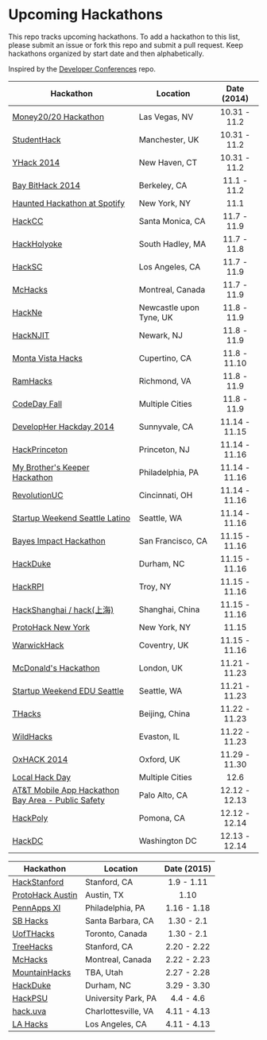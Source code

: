 Upcoming Hackathons
=====================

This repo tracks upcoming hackathons. To add a hackathon to this list, please submit an issue or fork this repo and submit a pull request. Keep hackathons organized by start date and then alphabetically.

Inspired by the [Developer Conferences](https://github.com/MurtzaM/Developer-Conferences) repo.

| Hackathon                                                | Location        | Date (2014)            |
| -------------------------------------------------------------- |-------------  | :---------------------:|
| [Money20/20 Hackathon](https://www.eventbrite.com/e/money2020-hackathon-tickets-12201506033) | Las Vegas, NV | 10.31 - 11.2 |
| [StudentHack](http://www.studenthack.com/) | Manchester, UK | 10.31 - 11.2 |
| [YHack 2014](http://www.yhack.org/) | New Haven, CT | 10.31 - 11.2 |
| [Bay BitHack 2014](http://baybithack.com/) | Berkeley, CA | 11.1 - 11.2 |
| [Haunted Hackathon at Spotify](https://www.eventbrite.com/e/haunted-hackathon-at-spotify-tickets-13663444731) | New York, NY | 11.1 |
| [HackCC](http://www.hackcc.org) | Santa Monica, CA | 11.7 - 11.9 |
| [HackHolyoke](https://www.mtholyoke.edu/org/compsci/hackholyoke/) | South Hadley, MA | 11.7 - 11.8 | 
| [HackSC](http://f2014.hacksc.com/) | Los Angeles, CA | 11.7 - 11.9 |
| [McHacks](http://mchacks.io/) | Montreal, Canada | 11.7 - 11.9 |
| [HackNe](http://hackne.com/) | Newcastle upon Tyne, UK | 11.8 - 11.9 |
| [HackNJIT](http://hacknjit.org/) | Newark, NJ | 11.8 - 11.9 |
| [Monta Vista Hacks](https://www.eventbrite.com/e/monta-vista-hacks-tickets-12184980605) | Cupertino, CA | 11.8 - 11.10 |
| [RamHacks](http://ramhacks.vcu.edu/) | Richmond, VA | 11.8 - 11.9 |
| [CodeDay Fall](http://codeday.org/) | Multiple Cities | 11.8 - 11.9 |
| [DevelopHer Hackday 2014](http://hackday.linkedin.com/developher/2014.html) | Sunnyvale, CA | 11.14 - 11.15 |
| [HackPrinceton](http://hackprinceton.com/) | Princeton, NJ | 11.14 - 11.16 |
| [My Brother's Keeper Hackathon](http://www.mbkhack.com/) | Philadelphia, PA | 11.14 - 11.16 |
| [RevolutionUC](http://revolutionuc.com/) | Cincinnati, OH | 11.14 - 11.16 |
| [Startup Weekend Seattle Latino](http://www.up.co/communities/usa/seattle/startup-weekend/4130) | Seattle, WA | 11.14 - 11.16 |
| [Bayes Impact Hackathon](http://www.bayesimpact.org/hack) | San Francisco, CA | 11.15 - 11.16 |
| [HackDuke](http://www.hackduke.com/) | Durham, NC | 11.15 - 11.16 |
| [HackRPI](http://hack.rpi.edu/) | Troy, NY | 11.15 - 11.16 |
| [HackShanghai / hack(上海)](http://www.hackshanghai.com/) | Shanghai, China | 11.15 - 11.16 |
| [ProtoHack New York](http://protohack.org/new-york-november-15-2014/) | New York, NY | 11.15 |
| [WarwickHack](http://techsoc.uwcs.co.uk/hack) | Coventry, UK | 11.15 - 11.16 |
| [McDonald's Hackathon](http://mcdonaldshackathon.bemyapp.com/) | London, UK | 11.21 - 11.23 |
| [Startup Weekend EDU Seattle](http://www.up.co/communities/usa/seattle/startup-weekend/4531) | Seattle, WA | 11.21 - 11.23 |
| [THacks](http://thacks.org/) | Beijing, China | 11.22 - 11.23 |
| [WildHacks](http://wildhacks.org/) | Evaston, IL | 11.22 - 11.23 |
| [OxHACK 2014](http://oxhack.co.uk/) | Oxford, UK | 11.29 - 11.30 |
| [Local Hack Day](http://localhackday.mlh.io/) | Multiple Cities | 12.6 |
| [AT&T Mobile App Hackathon Bay Area - Public Safety](https://www.eventbrite.com/e/att-mobile-app-hackathon-bay-area-public-safety-tickets-11386125207) | Palo Alto, CA | 12.12 - 12.13 |
| [HackPoly](http://hackpoly.com) | Pomona, CA | 12.12 - 12.14 |
| [HackDC](http://hackdc.org/) | Washington DC | 12.13 - 12.14 |

| Hackathon                                                | Location        | Date (2015)            |
| -------------------------------------------------------------- |-------------  | :---------------------:|
| [HackStanford](http://www.hackstanford.net/) | Stanford, CA | 1.9 - 1.11 |
| [ProtoHack Austin](http://protohack.org/austin-january-10-2015/) | Austin, TX | 1.10 |
| [PennApps XI](http://2015s.pennapps.com/) | Philadelphia, PA | 1.16 - 1.18 |
| [SB Hacks](http://www.ucsbhacks.com/) | Santa Barbara, CA | 1.30 - 2.1 |
| [UofTHacks](https://uofthacks.com/) | Toronto, Canada | 1.30 - 2.1 |
| [TreeHacks](https://www.treehacks.com/) | Stanford, CA | 2.20 - 2.22 |
| [McHacks](http://mchacks.io/) | Montreal, Canada | 2.22 - 2.23 |
| [MountainHacks](http://www.mountainhacks.com) | TBA, Utah | 2.27 - 2.28 |
| [HackDuke](http://www.hackduke.com/) | Durham, NC | 3.29 - 3.30 |
| [HackPSU](http://www.hackpsu.com/) | University Park, PA | 4.4 - 4.6 |
| [hack.uva](http://hackuva.io/) | Charlottesville, VA | 4.11 - 4.13 |
| [LA Hacks](http://www.lahacks.com/) | Los Angeles, CA | 4.11 - 4.13 |
